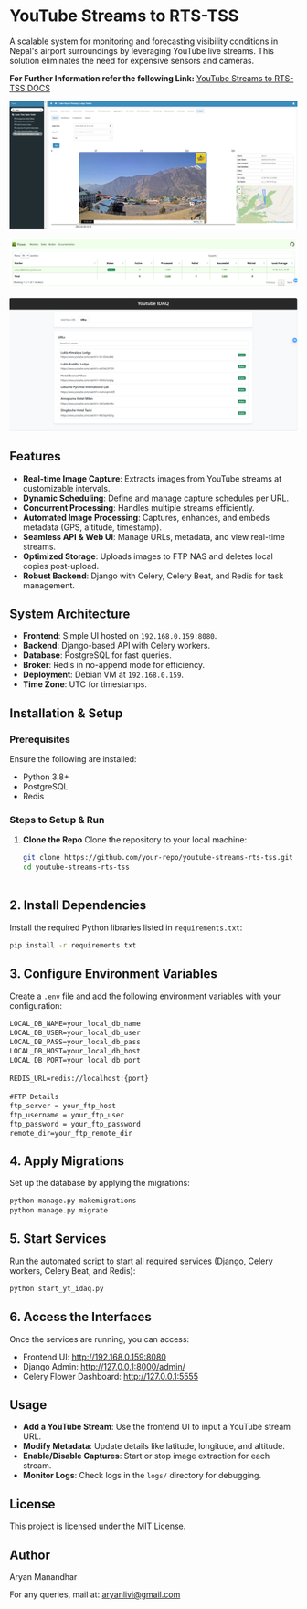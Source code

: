 # YouTube Streams to RTS-TSS

A scalable system for monitoring and forecasting visibility conditions in Nepal's airport surroundings by leveraging YouTube live streams. This solution eliminates the need for expensive sensors and cameras.

**For Further Information refer the following Link:**
[YouTube Streams to RTS-TSS DOCS](https://docs.google.com/document/d/1OUCnrAf92U85wPd4-4Y8pCZPkgxiCdugUYKSglWepN8/edit?tab=t.0)

![alt text](IDAQ_example.png)

![alt text](Celery_flower.png)

![alt text](IDAQ_URL.png)

## Features

- **Real-time Image Capture**: Extracts images from YouTube streams at customizable intervals.
- **Dynamic Scheduling**: Define and manage capture schedules per URL.
- **Concurrent Processing**: Handles multiple streams efficiently.
- **Automated Image Processing**: Captures, enhances, and embeds metadata (GPS, altitude, timestamp).
- **Seamless API & Web UI**: Manage URLs, metadata, and view real-time streams.
- **Optimized Storage**: Uploads images to FTP NAS and deletes local copies post-upload.
- **Robust Backend**: Django with Celery, Celery Beat, and Redis for task management.

## System Architecture

- **Frontend**: Simple UI hosted on `192.168.0.159:8080`.
- **Backend**: Django-based API with Celery workers.
- **Database**: PostgreSQL for fast queries.
- **Broker**: Redis in no-append mode for efficiency.
- **Deployment**: Debian VM at `192.168.0.159`.
- **Time Zone**: UTC for timestamps.

## Installation & Setup

### Prerequisites
Ensure the following are installed:
- Python 3.8+
- PostgreSQL
- Redis

### Steps to Setup & Run

1. **Clone the Repo**
   Clone the repository to your local machine:
   ```bash
   git clone https://github.com/your-repo/youtube-streams-rts-tss.git
   cd youtube-streams-rts-tss
    

## 2. Install Dependencies
Install the required Python libraries listed in `requirements.txt`:
```bash
pip install -r requirements.txt
```

## 3. Configure Environment Variables
Create a `.env` file and add the following environment variables with your configuration:
```
LOCAL_DB_NAME=your_local_db_name
LOCAL_DB_USER=your_local_db_user
LOCAL_DB_PASS=your_local_db_pass
LOCAL_DB_HOST=your_local_db_host
LOCAL_DB_PORT=your_local_db_port

REDIS_URL=redis://localhost:{port}

#FTP Details
ftp_server = your_ftp_host
ftp_username = your_ftp_user
ftp_password = your_ftp_password
remote_dir=your_ftp_remote_dir
```

## 4. Apply Migrations
Set up the database by applying the migrations:
```bash
python manage.py makemigrations
python manage.py migrate
```

## 5. Start Services
Run the automated script to start all required services (Django, Celery workers, Celery Beat, and Redis):
```bash
python start_yt_idaq.py
```

## 6. Access the Interfaces
Once the services are running, you can access:
- Frontend UI: http://192.168.0.159:8080
- Django Admin: http://127.0.0.1:8000/admin/
- Celery Flower Dashboard: http://127.0.0.1:5555

## Usage
- **Add a YouTube Stream**: Use the frontend UI to input a YouTube stream URL.
- **Modify Metadata**: Update details like latitude, longitude, and altitude.
- **Enable/Disable Captures**: Start or stop image extraction for each stream.
- **Monitor Logs**: Check logs in the `logs/` directory for debugging.

## License
This project is licensed under the MIT License.

## Author
Aryan Manandhar

For any queries, mail at: aryanlivi@gmail.com






    